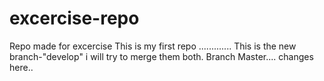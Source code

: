 # excercise-repo
Repo made for excercise
This is my first repo
.............
This is the new branch-"develop" i will try to merge them both.
Branch Master.... changes here..